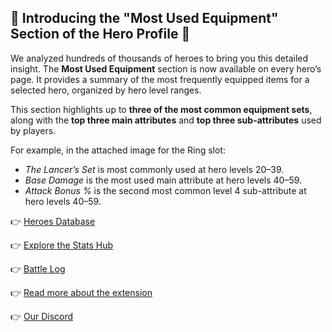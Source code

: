 ## 📢 Introducing the "Most Used Equipment" Section of the Hero Profile 🚀

We analyzed hundreds of thousands of heroes to bring you this detailed insight. The **Most Used Equipment** section is now available on every hero’s page. It provides a summary of the most frequently equipped items for a selected hero, organized by hero level ranges.

This section highlights up to **three of the most common equipment sets**, along with the **top three main attributes** and **top three sub-attributes** used by players.

For example, in the attached image for the Ring slot:

- *The Lancer’s Set* is most commonly used at hero levels 20–39.
- *Base Damage* is the most used main attribute at hero levels 40–59.
- *Attack Bonus %* is the second most common level 4 sub-attribute at hero levels 40–59.


👉 [Heroes Database](https://forgeofgames.com/heroes)

👉 [Explore the Stats Hub](https://forgeofgames.com/stats-hub)

👉 [Battle Log](https://forgeofgames.com/battle-log)

👉 [Read more about the extension](https://forgeofgames.com/help/browser-extension)

👉 [Our Discord](https://discord.gg/4vFeeh7CZn)

